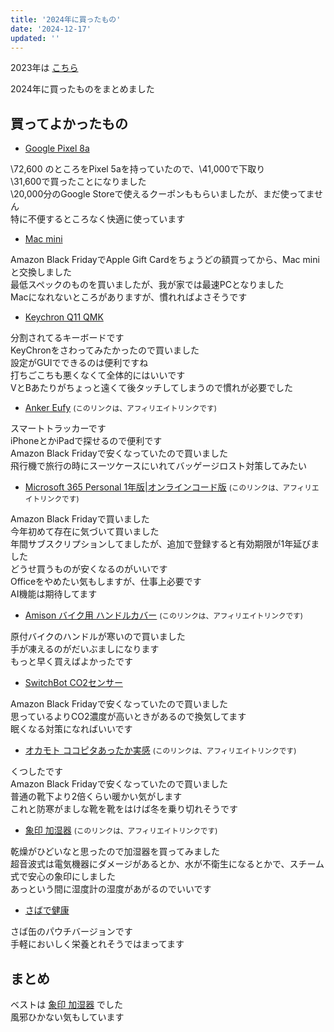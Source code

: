 ```yaml
---
title: '2024年に買ったもの'
date: '2024-12-17'
updated: ''
---
```


2023年は [こちら](/bestbuy-2023/)

2024年に買ったものをまとめました

## 買ってよかったもの

- [Google Pixel 8a](https://store.google.com/jp/config/pixel_8a)

\72,600 のところをPixel 5aを持っていたので、\41,000で下取り  
\31,600で買ったことになりました  
\20,000分のGoogle Storeで使えるクーポンももらいましたが、まだ使ってません  
特に不便するところなく快適に使っています  

- [Mac mini](https://www.apple.com/jp/mac-mini/)  

Amazon Black FridayでApple Gift Cardをちょうどの額買ってから、Mac miniと交換しました  
最低スペックのものを買いましたが、我が家では最速PCとなりました  
Macになれないところがありますが、慣れればよさそうです

- [Keychron Q11 QMK](https://keychron.co.jp/products/keychron-q11-qmk-custom-mechanical-keyboard-us-ansi-layout)  

分割されてるキーボードです  
KeyChronをさわってみたかったので買いました  
設定がGUIでできるのは便利ですね  
打ちごこちも悪くなくて全体的にはいいです  
VとBあたりがちょっと遠くて後タッチしてしまうので慣れが必要でした  

- [Anker Eufy](https://amzn.to/3OXqZLx) <small>(このリンクは、アフィリエイトリンクです)</small>

スマートトラッカーです  
iPhoneとかiPadで探せるので便利です  
Amazon Black Fridayで安くなっていたので買いました  
飛行機で旅行の時にスーツケースにいれてバッゲージロスト対策してみたい  

- [Microsoft 365 Personal 1年版|オンラインコード版](https://amzn.to/49DhFpE) <small>(このリンクは、アフィリエイトリンクです)</small>

Amazon Black Fridayで買いました  
今年初めて存在に気づいて買いました  
年間サブスクリプションしてましたが、追加で登録すると有効期限が1年延びました  
どうせ買うものが安くなるのがいいです  
Officeをやめたい気もしますが、仕事上必要です  
AI機能は期待してます  

- [Amison バイク用 ハンドルカバー](https://amzn.to/4iExi49) <small>(このリンクは、アフィリエイトリンクです)</small>

原付バイクのハンドルが寒いので買いました  
手が凍えるのがだいぶましになります  
もっと早く買えばよかったです  

- [SwitchBot CO2センサー](https://amzn.to/3Dg42kl)  

Amazon Black Fridayで安くなっていたので買いました  
思っているよりCO2濃度が高いときがあるので換気してます  
眠くなる対策になればいいです  

- [オカモト ココピタあったか実感](https://amzn.to/3Bvw9v8) <small>(このリンクは、アフィリエイトリンクです)</small>

くつしたです  
Amazon Black Fridayで安くなっていたので買いました  
普通の靴下より2倍くらい暖かい気がします  
これと防寒がましな靴を靴をはけば冬を乗り切れそうです  

- [象印 加湿器](https://amzn.to/3Db9owX)  <small>(このリンクは、アフィリエイトリンクです)</small>

乾燥がひどいなと思ったので加湿器を買ってみました  
超音波式は電気機器にダメージがあるとか、水が不衛生になるとかで、スチーム式で安心の象印にしました  
あっという間に湿度計の湿度があがるのでいいです  

- [さばで健康](https://www.yodobashi.com/product/100000001006881973/)  

さば缶のパウチバージョンです  
手軽においしく栄養とれそうではまってます  

## まとめ

ベストは [象印 加湿器](https://amzn.to/3Db9owX) でした  
風邪ひかない気もしています  
